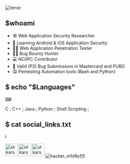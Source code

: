![tenor](https://user-images.githubusercontent.com/54320208/119721278-9a63e600-be88-11eb-8be0-6c1e6fe120f0.gif)

<h2> $whoami </h2>

- 🕸 Web Application Security Researcher
- 📱 Learning Android & iOS Application Security
- 👨‍🔧 Web Application Penetration Tester
- 🐱‍👤 Bug Bounty Hunter
- 💻 NCIIPC Contributor
- 🐼 Valid (P2) Bug Submissions in Mastercard and PUBG
- 😋 Pentesting Automation tools (Bash and Python)

### <h2> $ echo "$Languages" </h2> ⌨

C ; 
C++ ; 
Java ; 
Python ; 
Shell Scripting ; 

### <h2> $ cat social_links.txt </h2> 📞

[<img align="left" alt="utkarsh24122 | Twitter" width="40px" src="https://img.icons8.com/fluent/48/000000/twitter.png" />][twitter]
[<img align="left" alt="utkarsh-sharma | LinkedIn" width="40px" src="https://img.icons8.com/color/48/000000/linkedin.png" />][linkedin]
[<img align="left" alt="utkarsh_2.4 | Instagram" width="40px" src="https://img.icons8.com/fluent/48/000000/instagram-new.png" />][instagram]



.





[twitter]: https://twitter.com/utkarsh24122
[instagram]: https://www.instagram.com/utkarsh_2.4/
[linkedin]: https://www.linkedin.com/in/utkarsh-sharma-120501190/


 ![hacker_m1d9yfj5](https://user-images.githubusercontent.com/54320208/119717964-9f269b00-be84-11eb-8c12-35f96a09eb77.gif)       

